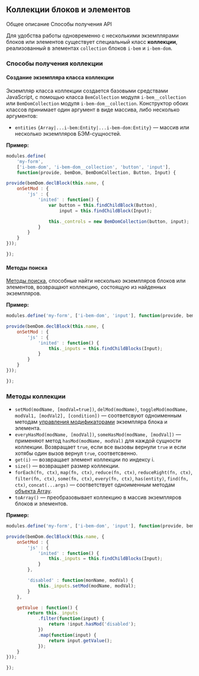 ## Коллекции блоков и элементов

Общее описание
Способы получения
API

Для удобства работы одновременно с несколькими экземплярами блоков или элементов существует специальный класс **коллекции**,
реализованный в элементах `collection` блоков `i-bem` и `i-bem-dom`.

<a name="collection-crete"></a>
### Способы получения коллекции

#### Создание экземпляра класса коллекции

Экземпляр класса коллекции создается базовыми средствами JavaScript,
с помощью класса `BemCollection` модуля `i-bem__collection` или `BemDomCollection` модуля `i-bem-dom__collection`.
Конструктор обоих классов принимает один аргумент в виде массива, либо несколько аргументов:

* `entities` `{Array|...i-bem:Entity|...i-bem-dom:Entity}` — массив или несколько экземпляров БЭМ-сущностей.

**Пример:**

```js
modules.define(
    'my-form',
    ['i-bem-dom', 'i-bem-dom__collection', 'button', 'input'],
    function(provide, bemDom, BemDomCollection, Button, Input) {

provide(bemDom.declBlock(this.name, {
    onSetMod : {
        'js' : {
            'inited' : function() {
                var button = this.findChildBlock(Button),
                    input = this.findChildBlock(Input);

                this._controls = new BemDomCollection(button, input);
            }
        }
    }
}));

});
```

#### Методы поиска

[Методы поиска](i-bem-js-dom.ru.md#api-find), способные найти несколько экземпляров блоков или элементов,
возвращают коллекцию, состоящую из найденных экземпляров.

**Пример:**

```js
modules.define('my-form', ['i-bem-dom', 'input'], function(provide, bemDom, Input) {

provide(bemDom.declBlock(this.name, {
    onSetMod : {
        'js' : {
            'inited' : function() {
                this._inputs = this.findChildBlocks(Input);
            }
        }
    }
}));

});
```

### Методы коллекции

* `setMod(modName, [modVal=true])`, `delMod(modName)`, `toggleMod(modName, modVal1, [modVal2], [condition])` — соответсвуют одноименным методам
  [управления модификаторами](i-bem-js-states.ru.md#mods-api) экземпляра блока и элемента.
* `everyHasMod(modName, [modVal])`, `someHasMod(modName, [modVal])` — применяют метод `hasMod(modName, modVal)` для каждой сущности коллекции.
  Возвращает `true`, если все вызовы вернули `true` и если хотябы один вызов вернул `true`, соответсвенно.
* `get(i)` — возвращает элемент коллекции по индексу i.
* `size()` — возвращает размер коллекции.
* `forEach(fn, ctx)`, `map(fn, ctx)`, `reduce(fn, ctx)`, `reduceRight(fn, ctx)`,
  `filter(fn, ctx)`, `some(fn, ctx)`, `every(fn, ctx)`,
  `has(entity)`, `find(fn, ctx)`,
  `concat(...args)` — соответствует одноименным методам [объекта Array](https://developer.mozilla.org/en-US/docs/Web/JavaScript/Reference/Global_Objects/Array).
* `toArray()` — преобразовывает коллекцию в массив экземпляров блоков и элементов.

**Пример:**

```js
modules.define('my-form', ['i-bem-dom', 'input'], function(provide, bemDom, Input) {

provide(bemDom.declBlock(this.name, {
    onSetMod : {
        'js' : {
            'inited' : function() {
                this._inputs = this.findChildBlocks(Input);
            }
        },

        'disabled' : function(monName, modVal) {
            this._inputs.setMod(modName, modVal);
        }
    },

    getValue : function() {
        return this._inputs
            .filter(function(input) {
                return !input.hasMod('disabled');
            })
            .map(function(input) {
                return input.getValue();
            });
    }
}));

});
```
